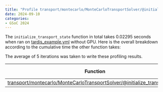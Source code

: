 ```yaml
---
title: "Profile transport/montecarlo/MonteCarloTransportSolver/@initialize_transport_state function"
date: 2024-09-10
categories:
- GSoC 2024
---
```


The `initialize_transport_state` function in total takes 0.02295 seconds when ran on [tardis_example.yml](https://raw.githubusercontent.com/tardis-sn/tardis/master/docs/tardis_example.yml) without GPU. Here is the overall breakdown according to the cumulative time the other function takes: 

The average of 5 iterations was taken to write these profiling results. 


| Function | Time (seconds) | Calls |
|----------|----------------|-------|
| [transport/montecarlo/MonteCarloTransportSolver/@initialize_transport_state](https://github.com/tardis-sn/tardis/blob/260207cb7cee6829390d77fbf48de53843818f09/tardis/transport/montecarlo/base.py#L97) | 0.02295 | 1 |   